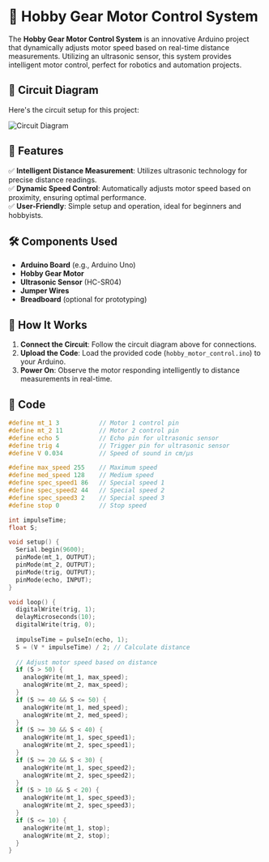 # 🚀 Hobby Gear Motor Control System  

The **Hobby Gear Motor Control System** is an innovative Arduino project that dynamically adjusts motor speed based on real-time distance measurements. Utilizing an ultrasonic sensor, this system provides intelligent motor control, perfect for robotics and automation projects.

## 📸 Circuit Diagram  
Here's the circuit setup for this project:  

![Circuit Diagram](circuit_image.png)

## 🔧 Features  
✅ **Intelligent Distance Measurement**: Utilizes ultrasonic technology for precise distance readings.  
✅ **Dynamic Speed Control**: Automatically adjusts motor speed based on proximity, ensuring optimal performance.  
✅ **User-Friendly**: Simple setup and operation, ideal for beginners and hobbyists.  

## 🛠 Components Used  
- **Arduino Board** (e.g., Arduino Uno)  
- **Hobby Gear Motor**  
- **Ultrasonic Sensor** (HC-SR04)  
- **Jumper Wires**  
- **Breadboard** (optional for prototyping)  

## 🚀 How It Works  
1. **Connect the Circuit**: Follow the circuit diagram above for connections.  
2. **Upload the Code**: Load the provided code (`hobby_motor_control.ino`) to your Arduino.  
3. **Power On**: Observe the motor responding intelligently to distance measurements in real-time.  

## 📜 Code  
```cpp
#define mt_1 3           // Motor 1 control pin
#define mt_2 11          // Motor 2 control pin
#define echo 5           // Echo pin for ultrasonic sensor
#define trig 4           // Trigger pin for ultrasonic sensor
#define V 0.034          // Speed of sound in cm/µs

#define max_speed 255    // Maximum speed
#define med_speed 128    // Medium speed
#define spec_speed1 86   // Special speed 1
#define spec_speed2 44   // Special speed 2
#define spec_speed3 2    // Special speed 3
#define stop 0           // Stop speed

int impulseTime;
float S;

void setup() {
  Serial.begin(9600);
  pinMode(mt_1, OUTPUT);
  pinMode(mt_2, OUTPUT);
  pinMode(trig, OUTPUT);
  pinMode(echo, INPUT);
}

void loop() {
  digitalWrite(trig, 1);
  delayMicroseconds(10);
  digitalWrite(trig, 0);
  
  impulseTime = pulseIn(echo, 1);
  S = (V * impulseTime) / 2; // Calculate distance
  
  // Adjust motor speed based on distance
  if (S > 50) {
    analogWrite(mt_1, max_speed);
    analogWrite(mt_2, max_speed);
  }
  if (S >= 40 && S <= 50) {
    analogWrite(mt_1, med_speed);
    analogWrite(mt_2, med_speed);
  }
  if (S >= 30 && S < 40) {
    analogWrite(mt_1, spec_speed1);
    analogWrite(mt_2, spec_speed1);
  }
  if (S >= 20 && S < 30) {
    analogWrite(mt_1, spec_speed2);
    analogWrite(mt_2, spec_speed2);
  }
  if (S > 10 && S < 20) {
    analogWrite(mt_1, spec_speed3);
    analogWrite(mt_2, spec_speed3);
  }
  if (S <= 10) {
    analogWrite(mt_1, stop);
    analogWrite(mt_2, stop);
  }
}
